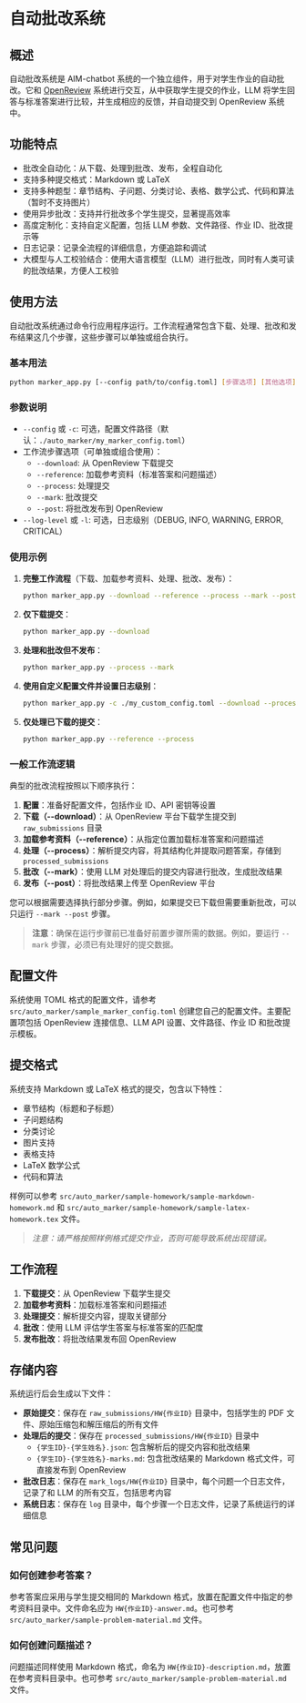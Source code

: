 # 自动批改系统

## 概述

自动批改系统是 AIM-chatbot 系统的一个独立组件，用于对学生作业的自动批改。它和 [OpenReview](https://openreview.net/) 系统进行交互，从中获取学生提交的作业，LLM 将学生回答与标准答案进行比较，并生成相应的反馈，并自动提交到 OpenReview 系统中。

## 功能特点

- 批改全自动化：从下载、处理到批改、发布，全程自动化
- 支持多种提交格式：Markdown 或 LaTeX
- 支持多种题型：章节结构、子问题、分类讨论、表格、数学公式、代码和算法（暂时不支持图片）
- 使用异步批改：支持并行批改多个学生提交，显著提高效率
- 高度定制化：支持自定义配置，包括 LLM 参数、文件路径、作业 ID、批改提示等
- 日志记录：记录全流程的详细信息，方便追踪和调试
- 大模型与人工校验结合：使用大语言模型（LLM）进行批改，同时有人类可读的批改结果，方便人工校验


## 使用方法

自动批改系统通过命令行应用程序运行。工作流程通常包含下载、处理、批改和发布结果这几个步骤，这些步骤可以单独或组合执行。

### 基本用法

```bash
python marker_app.py [--config path/to/config.toml] [步骤选项] [其他选项]
```

### 参数说明

- `--config` 或 `-c`: 可选，配置文件路径（默认：`./auto_marker/my_marker_config.toml`）
- 工作流步骤选项（可单独或组合使用）：
  - `--download`: 从 OpenReview 下载提交
  - `--reference`: 加载参考资料（标准答案和问题描述）
  - `--process`: 处理提交
  - `--mark`: 批改提交
  - `--post`: 将批改发布到 OpenReview
- `--log-level` 或 `-l`: 可选，日志级别（DEBUG, INFO, WARNING, ERROR, CRITICAL）

### 使用示例

1. **完整工作流程**（下载、加载参考资料、处理、批改、发布）：
   ```bash
   python marker_app.py --download --reference --process --mark --post
   ```

2. **仅下载提交**：
   ```bash
   python marker_app.py --download
   ```

3. **处理和批改但不发布**：
   ```bash
   python marker_app.py --process --mark
   ```

4. **使用自定义配置文件并设置日志级别**：
   ```bash
   python marker_app.py -c ./my_custom_config.toml --download --process --mark --post -l DEBUG
   ```

5. **仅处理已下载的提交**：
   ```bash
   python marker_app.py --reference --process
   ```

### 一般工作流逻辑

典型的批改流程按照以下顺序执行：

1. **配置**：准备好配置文件，包括作业 ID、API 密钥等设置
2. **下载（--download）**：从 OpenReview 平台下载学生提交到 `raw_submissions` 目录
3. **加载参考资料（--reference）**：从指定位置加载标准答案和问题描述
4. **处理（--process）**：解析提交内容，将其结构化并提取问题答案，存储到 `processed_submissions`
5. **批改（--mark）**：使用 LLM 对处理后的提交内容进行批改，生成批改结果
6. **发布（--post）**：将批改结果上传至 OpenReview 平台

您可以根据需要选择执行部分步骤。例如，如果提交已下载但需要重新批改，可以只运行 `--mark --post` 步骤。

> **注意**：确保在运行步骤前已准备好前置步骤所需的数据。例如，要运行 `--mark` 步骤，必须已有处理好的提交数据。

## 配置文件

系统使用 TOML 格式的配置文件，请参考 `src/auto_marker/sample_marker_config.toml` 创建您自己的配置文件。主要配置项包括 OpenReview 连接信息、LLM API 设置、文件路径、作业 ID 和批改提示模板。

## 提交格式

系统支持 Markdown 或 LaTeX 格式的提交，包含以下特性：

- 章节结构（标题和子标题）
- 子问题结构
- 分类讨论
- 图片支持
- 表格支持
- LaTeX 数学公式
- 代码和算法

样例可以参考 `src/auto_marker/sample-homework/sample-markdown-homework.md` 和 `src/auto_marker/sample-homework/sample-latex-homework.tex` 文件。

> *注意：请严格按照样例格式提交作业，否则可能导致系统出现错误。*

## 工作流程

1. **下载提交**：从 OpenReview 下载学生提交
2. **加载参考资料**：加载标准答案和问题描述
3. **处理提交**：解析提交内容，提取关键部分
4. **批改**：使用 LLM 评估学生答案与标准答案的匹配度
5. **发布批改**：将批改结果发布回 OpenReview

## 存储内容

系统运行后会生成以下文件：

- **原始提交**：保存在 `raw_submissions/HW{作业ID}` 目录中，包括学生的 PDF 文件、原始压缩包和解压缩后的所有文件
- **处理后的提交**：保存在 `processed_submissions/HW{作业ID}` 目录中
  - `{学生ID}-{学生姓名}.json`: 包含解析后的提交内容和批改结果
  - `{学生ID}-{学生姓名}-marks.md`: 包含批改结果的 Markdown 格式文件，可直接发布到 OpenReview
- **批改日志**：保存在 `mark_logs/HW{作业ID}` 目录中，每个问题一个日志文件，记录了和 LLM 的所有交互，包括思考内容
- **系统日志**：保存在 `log` 目录中，每个步骤一个日志文件，记录了系统运行的详细信息

## 常见问题

### 如何创建参考答案？

参考答案应采用与学生提交相同的 Markdown 格式，放置在配置文件中指定的参考资料目录中。文件命名应为 `HW{作业ID}-answer.md`。也可参考 `src/auto_marker/sample-problem-material.md` 文件。

### 如何创建问题描述？

问题描述同样使用 Markdown 格式，命名为 `HW{作业ID}-description.md`，放置在参考资料目录中。也可参考 `src/auto_marker/sample-problem-material.md` 文件。
